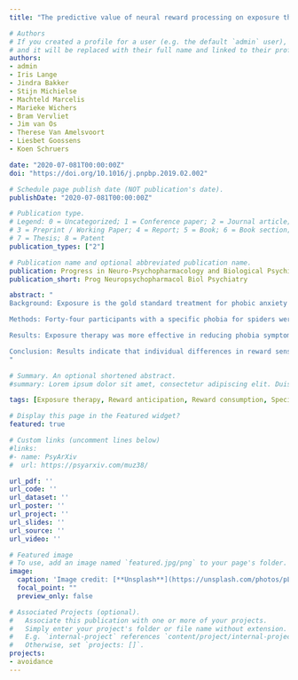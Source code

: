 ```yaml
---
title: "The predictive value of neural reward processing on exposure therapy outcome: Results from a randomized controlled trial"

# Authors
# If you created a profile for a user (e.g. the default `admin` user), write the username (folder name) here 
# and it will be replaced with their full name and linked to their profile.
authors:
- admin
- Iris Lange
- Jindra Bakker
- Stijn Michielse
- Machteld Marcelis
- Marieke Wichers
- Bram Vervliet
- Jim van Os
- Therese Van Amelsvoort
- Liesbet Goossens
- Koen Schruers

date: "2020-07-081T00:00:00Z"
doi: "https://doi.org/10.1016/j.pnpbp.2019.02.002"

# Schedule page publish date (NOT publication's date).
publishDate: "2020-07-081T00:00:00Z"

# Publication type.
# Legend: 0 = Uncategorized; 1 = Conference paper; 2 = Journal article;
# 3 = Preprint / Working Paper; 4 = Report; 5 = Book; 6 = Book section;
# 7 = Thesis; 8 = Patent
publication_types: ["2"]

# Publication name and optional abbreviated publication name.
publication: Progress in Neuro-Psychopharmacology and Biological Psychiatry
publication_short: Prog Neuropsychopharmacol Biol Psychiatry

abstract: "
Background: Exposure is the gold standard treatment for phobic anxiety and is thought to represent the clinical application of extinction learning. Reward sensitivity might however also represent a predictive factor for exposure therapy outcome, as this therapy promotes positive experiences and involves positive comments by the therapist. We hypothesized that high reward sensitivity, as expressed by elevated reward expectancy and reward value, can be associated with better outcome to exposure therapy specifically.

Methods: Forty-four participants with a specific phobia for spiders were included in the current study. Participants were randomly assigned to exposure therapy (n = 25) or progressive muscle relaxation (PMR) (n = 19). Treatment outcome was defined as pre- versus post-therapy phobia symptoms. Before treatment, functional brain responses and behavioral responses (i.e. reaction time and accuracy) during reward anticipation and consumption were assessed with the Monetary Incentive Delay task (MID). Behavioral and neural responses in regions of interest (i.e. nucleus accumbens, ventromedial prefrontal cortex and the ventral tegmental area) as well as across the whole-brain were subsequently regressed on treatment outcomes.

Results: Exposure therapy was more effective in reducing phobia symptoms than PMR. Longer reaction times to reward cues and lower activation in the left posterior cingulate cortex during reward consumption were selectively associated with symptoms reductions following exposure therapy but not following PMR. Only within the exposure therapy group, greater symptom reduction was related to increased activation in the ventrolateral prefrontal cortex during reward anticipation, and decreased activation in the medial prefrontal cortex during reward consumption.

Conclusion: Results indicate that individual differences in reward sensitivity can specifically predict exposure therapy outcome. Although activation in regions of interest were not related to therapy outcome, regions involved in attentional processing of reward cues were predictive of phobic symptom change following exposure therapy but not PMR.
"

# Summary. An optional shortened abstract.
#summary: Lorem ipsum dolor sit amet, consectetur adipiscing elit. Duis posuere tellus ac convallis placerat. Proin tincidunt magna sed ex sollicitudin condimentum.

tags: [Exposure therapy, Reward anticipation, Reward consumption, Specific phobia, fMRI]

# Display this page in the Featured widget?
featured: true

# Custom links (uncomment lines below)
#links:
#- name: PsyArXiv
#  url: https://psyarxiv.com/muz38/

url_pdf: ''
url_code: ''
url_dataset: ''
url_poster: ''
url_project: ''
url_slides: ''
url_source: ''
url_video: ''

# Featured image
# To use, add an image named `featured.jpg/png` to your page's folder. 
image:
  caption: 'Image credit: [**Unsplash**](https://unsplash.com/photos/pLCdAaMFLTE)'
  focal_point: ""
  preview_only: false

# Associated Projects (optional).
#   Associate this publication with one or more of your projects.
#   Simply enter your project's folder or file name without extension.
#   E.g. `internal-project` references `content/project/internal-project/index.md`.
#   Otherwise, set `projects: []`.
projects:
- avoidance
---
```

